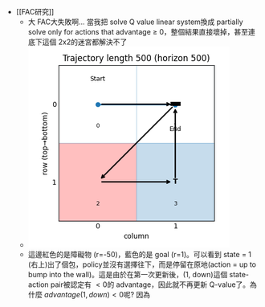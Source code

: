 - [[FAC研究]]
	- 大 FAC大失敗啊... 當我把 solve Q value linear system換成 partially solve only for actions that advantage $\geq$ 0，整個結果直接壞掉，甚至連底下這個 2x2的迷宮都解決不了
	- ![Figure_1.png](../assets/Figure_1_1756342216350_0.png)
	- 這邊紅色的是障礙物 (r=-50)，藍色的是 goal (r=1)。可以看到 state = 1 (右上)出了個包，policy並沒有選擇往下，而是停留在原地(action = up to bump into the wall)。這是由於在第一次更新後，(1, down)這個 state-action pair被認定有 $< 0$的 advantage，因此就不再更新 Q-value了。為什麼 $advantage(1, down) < 0$呢? 因為